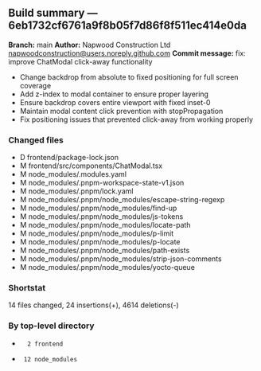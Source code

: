 ## Build summary — 6eb1732cf6761a9f8b05f7d86f8f511ec414e0da

**Branch:** main
**Author:** Napwood Construction Ltd <napwoodconstruction@users.noreply.github.com>
**Commit message:** fix: improve ChatModal click-away functionality

- Change backdrop from absolute to fixed positioning for full screen coverage
- Add z-index to modal container to ensure proper layering
- Ensure backdrop covers entire viewport with fixed inset-0
- Maintain modal content click prevention with stopPropagation
- Fix positioning issues that prevented click-away from working properly

### Changed files
 - D	frontend/package-lock.json
 - M	frontend/src/components/ChatModal.tsx
 - M	node_modules/.modules.yaml
 - M	node_modules/.pnpm-workspace-state-v1.json
 - M	node_modules/.pnpm/lock.yaml
 - M	node_modules/.pnpm/node_modules/escape-string-regexp
 - M	node_modules/.pnpm/node_modules/find-up
 - M	node_modules/.pnpm/node_modules/js-tokens
 - M	node_modules/.pnpm/node_modules/locate-path
 - M	node_modules/.pnpm/node_modules/p-limit
 - M	node_modules/.pnpm/node_modules/p-locate
 - M	node_modules/.pnpm/node_modules/path-exists
 - M	node_modules/.pnpm/node_modules/strip-json-comments
 - M	node_modules/.pnpm/node_modules/yocto-queue

### Shortstat
 14 files changed, 24 insertions(+), 4614 deletions(-)

### By top-level directory
 -       2 frontend
 -      12 node_modules
